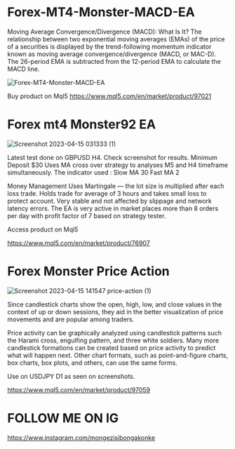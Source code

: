 
# Forex-MT4-Monster-MACD-EA

Moving Average Convergence/Divergence (MACD): What Is It?
The relationship between two exponential moving averages (EMAs) of the price of a securities is displayed by the trend-following momentum indicator known as moving average convergence/divergence (MACD, or MAC-D). The 26-period EMA is subtracted from the 12-period EMA to calculate the MACD line.

![Forex-MT4-Monster-MACD-EA](https://user-images.githubusercontent.com/15697629/232288996-3aff3c7b-ca57-48e7-ab18-99802268a5d3.png)

Buy product on Mql5
https://www.mql5.com/en/market/product/97021

# Forex mt4 Monster92 EA

![Screenshot 2023-04-15 031333 (1)](https://user-images.githubusercontent.com/15697629/232291101-0e53218e-65f2-421a-ad41-3976dba2bad5.png)


Latest test done on GBPUSD H4. Check screenshot for results.
Minimum Deposit $30
Uses MA cross over strategy to analyses M5 and H4 timeframe simultaneously.
The indicator used :
Slow MA 30
Fast MA 2

Money Management
Uses Martingale — the lot size is multiplied after each loss trade.
Holds trade for average of 3 hours and takes small loss to protect account.
Very stable and not affected by slippage and network latency errors.
The EA is very active in market places more than 8 orders per day with profit factor of 7 based on strategy tester.

Access product on Mql5

https://www.mql5.com/en/market/product/76907

# Forex Monster Price Action

![Screenshot 2023-04-15 141547 price-action (1)](https://user-images.githubusercontent.com/15697629/232291223-e20b01e2-a9d8-40fd-b77c-6d6f207273f3.png)


Since candlestick charts show the open, high, low, and close values in the context of up or down sessions, they aid in the better visualization of price movements and are popular among traders.

Price activity can be graphically analyzed using candlestick patterns such the Harami cross, engulfing pattern, and three white soldiers. Many more candlestick formations can be created based on price activity to predict what will happen next. Other chart formats, such as point-and-figure charts, box charts, box plots, and others, can use the same forms.

Use on USDJPY D1 as seen on screenshots.

https://www.mql5.com/en/market/product/97059


# FOLLOW ME ON IG
https://www.instagram.com/mongezisibongakonke

